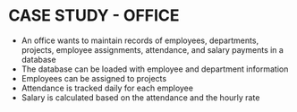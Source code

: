 # CASE STUDY - OFFICE
- An office wants to maintain records of employees, departments, projects, employee assignments, attendance, and salary payments in a database
- The database can be loaded with employee and department information
- Employees can be assigned to projects
- Attendance is tracked daily for each employee
- Salary is calculated based on the attendance and the hourly rate
